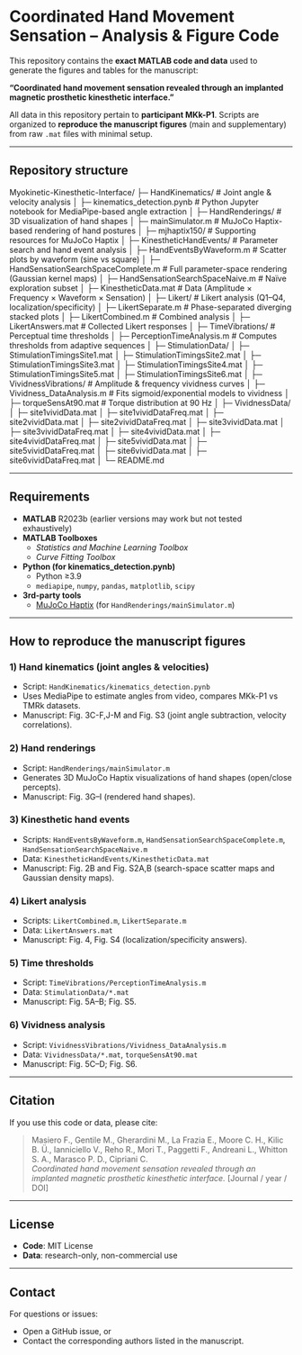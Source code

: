 # Coordinated Hand Movement Sensation – Analysis & Figure Code

This repository contains the **exact MATLAB code and data** used to generate the figures and tables for the manuscript:

**“Coordinated hand movement sensation revealed through an implanted magnetic prosthetic kinesthetic interface.”**

All data in this repository pertain to **participant MKk-P1**. Scripts are organized to **reproduce the manuscript figures** (main and supplementary) from raw `.mat` files with minimal setup.

---

## Repository structure

Myokinetic-Kinesthetic-Interface/
├─ HandKinematics/ # Joint angle & velocity analysis
│ ├─ kinematics_detection.pynb # Python Jupyter notebook for MediaPipe-based angle extraction
│
├─ HandRenderings/ # 3D visualization of hand shapes
│ ├─ mainSimulator.m # MuJoCo Haptix-based rendering of hand postures
│ ├─ mjhaptix150/ # Supporting resources for MuJoCo Haptix
│
├─ KinestheticHandEvents/ # Parameter search and hand event analysis
│ ├─ HandEventsByWaveform.m # Scatter plots by waveform (sine vs square)
│ ├─ HandSensationSearchSpaceComplete.m # Full parameter-space rendering (Gaussian kernel maps)
│ ├─ HandSensationSearchSpaceNaive.m # Naïve exploration subset
│ ├─ KinestheticData.mat # Data (Amplitude × Frequency × Waveform × Sensation)
│
├─ Likert/ # Likert analysis (Q1–Q4, localization/specificity)
│ ├─ LikertSeparate.m # Phase-separated diverging stacked plots
│ ├─ LikertCombined.m # Combined analysis
│ ├─ LikertAnswers.mat # Collected Likert responses
│
├─ TimeVibrations/ # Perceptual time thresholds
│ ├─ PerceptionTimeAnalysis.m # Computes thresholds from adaptive sequences
│ ├─ StimulationData/
│ ├─ StimulationTimingsSite1.mat
│ ├─ StimulationTimingsSite2.mat
│ ├─ StimulationTimingsSite3.mat
│ ├─ StimulationTimingsSite4.mat
│ ├─ StimulationTimingsSite5.mat
│ ├─ StimulationTimingsSite6.mat
│
├─ VividnessVibrations/ # Amplitude & frequency vividness curves
│ ├─ Vividness_DataAnalysis.m # Fits sigmoid/exponential models to vividness
│ ├─ torqueSensAt90.mat # Torque distribution at 90 Hz
│ ├─ VividnessData/
│ ├─ site1vividData.mat
│ ├─ site1vividDataFreq.mat
│ ├─ site2vividData.mat
│ ├─ site2vividDataFreq.mat
│ ├─ site3vividData.mat
│ ├─ site3vividDataFreq.mat
│ ├─ site4vividData.mat
│ ├─ site4vividDataFreq.mat
│ ├─ site5vividData.mat
│ ├─ site5vividDataFreq.mat
│ ├─ site6vividData.mat
│ ├─ site6vividDataFreq.mat
│
└─ README.md

---

## Requirements

- **MATLAB** R2023b (earlier versions may work but not tested exhaustively)
- **MATLAB Toolboxes**
  - *Statistics and Machine Learning Toolbox*
  - *Curve Fitting Toolbox*
- **Python (for kinematics_detection.pynb)**
  - Python ≥3.9
  - `mediapipe`, `numpy`, `pandas`, `matplotlib`, `scipy`
- **3rd-party tools**
  - [MuJoCo Haptix](https://mujoco.org/) (for `HandRenderings/mainSimulator.m`)

---

## How to reproduce the manuscript figures

### 1) Hand kinematics (joint angles & velocities)
- Script: `HandKinematics/kinematics_detection.pynb`  
- Uses MediaPipe to estimate angles from video, compares MKk-P1 vs TMRk datasets.  
- Manuscript: Fig. 3C-F,J-M and Fig. S3 (joint angle subtraction, velocity correlations).

### 2) Hand renderings
- Script: `HandRenderings/mainSimulator.m`  
- Generates 3D MuJoCo Haptix visualizations of hand shapes (open/close percepts).  
- Manuscript: Fig. 3G–I (rendered hand shapes).

### 3) Kinesthetic hand events
- Scripts: `HandEventsByWaveform.m`, `HandSensationSearchSpaceComplete.m`, `HandSensationSearchSpaceNaive.m`  
- Data: `KinestheticHandEvents/KinestheticData.mat`  
- Manuscript: Fig. 2B and Fig. S2A,B (search-space scatter maps and Gaussian density maps).

### 4) Likert analysis
- Scripts: `LikertCombined.m`, `LikertSeparate.m`  
- Data: `LikertAnswers.mat`  
- Manuscript: Fig. 4, Fig. S4 (localization/specificity answers).

### 5) Time thresholds
- Script: `TimeVibrations/PerceptionTimeAnalysis.m`  
- Data: `StimulationData/*.mat`  
- Manuscript: Fig. 5A–B; Fig. S5.

### 6) Vividness analysis
- Script: `VividnessVibrations/Vividness_DataAnalysis.m`  
- Data: `VividnessData/*.mat`, `torqueSensAt90.mat`  
- Manuscript: Fig. 5C–D; Fig. S6.

---

## Citation

If you use this code or data, please cite:

> Masiero F., Gentile M., Gherardini M., La Frazia E., Moore C. H., Kilic B. Ü., Ianniciello V., Reho R., Mori T., Paggetti F., Andreani L., Whitton S. A., Marasco P. D., Cipriani C.  
> *Coordinated hand movement sensation revealed through an implanted magnetic prosthetic kinesthetic interface.* [Journal / year / DOI]

---

## License

- **Code**: MIT License  
- **Data**: research-only, non-commercial use

---

## Contact

For questions or issues:
- Open a GitHub issue, or  
- Contact the corresponding authors listed in the manuscript.
